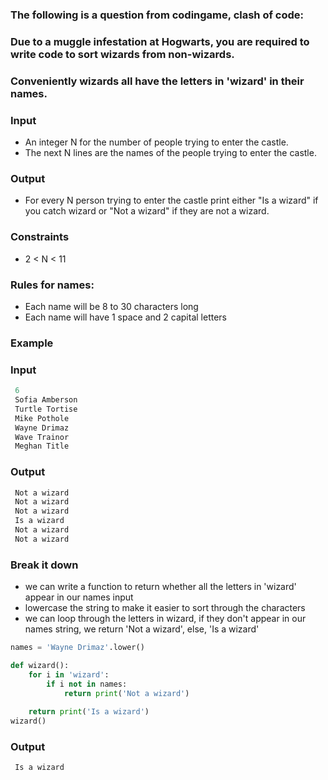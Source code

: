 [category]: <> (Coding)
[date]: <> (2023/04/25)
[title]: <> (Codingame Question 30)

### The following is a question from codingame, clash of code:

### Due to a muggle infestation at Hogwarts, you are required to write code to sort wizards from non-wizards.

### Conveniently wizards all have the letters in 'wizard' in their names.

### Input
- An integer N for the number of people trying to enter the castle.
- The next N lines are the names of the people trying to enter the castle.

### Output
- For every N person trying to enter the castle print either "Is a wizard" if you catch wizard or "Not a wizard" if they are not a wizard.

### Constraints
- 2 < N < 11

### Rules for names:
- Each name will be 8 to 30 characters long
- Each name will have 1 space and 2 capital letters

### Example

### Input
```python
 6
 Sofia Amberson
 Turtle Tortise
 Mike Pothole
 Wayne Drimaz
 Wave Trainor
 Meghan Title
```
### Output
```python
 Not a wizard
 Not a wizard
 Not a wizard
 Is a wizard
 Not a wizard
 Not a wizard
 ```

### Break it down
- we can write a function to return whether all the letters in 'wizard' appear in our names input
- lowercase the string to make it easier to sort through the characters
- we can loop through the letters in wizard, if they don't appear in our names string, we return 'Not a wizard', else, 'Is a wizard'

```python
names = 'Wayne Drimaz'.lower()

def wizard():
    for i in 'wizard':
        if i not in names:
            return print('Not a wizard') 
            
    return print('Is a wizard') 
wizard() 
``` 

### Output
```python
 Is a wizard
 ```